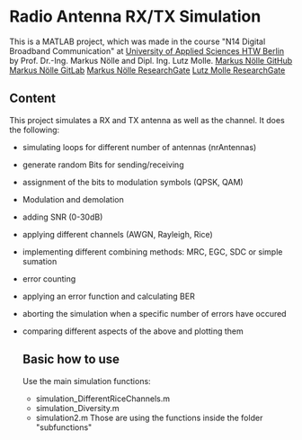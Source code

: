 # Radio Antenna RX/TX Simulation
This is a MATLAB project, which was made in the course "N14 Digital Broadband Communication" at [University of Applied Sciences HTW Berlin](https://www.htw-berlin.de/) by Prof. Dr.-Ing. Markus Nölle and Dipl. Ing. Lutz Molle.
[Markus Nölle GitHub](https://github.com/htw-ikt-noelle)
[Markus Nölle GitLab](https://htw-ikt-noelle.gitlab.io)
[Markus Nölle ResearchGate](https://www.researchgate.net/profile/Markus-Noelle-3)
[Lutz Molle ResearchGate](https://www.researchgate.net/profile/Lutz_Molle)

## Content
This project simulates a RX and TX antenna as well as the channel. It does the following:
- simulating loops for different number of antennas (nrAntennas)
- generate random Bits for sending/receiving
- assignment of the bits to modulation symbols (QPSK, QAM)
- Modulation and demolation
- adding SNR (0-30dB)
- applying different channels (AWGN, Rayleigh, Rice)
- implementing different combining methods: MRC, EGC, SDC or simple sumation
- error counting
- applying an error function and calculating BER
- aborting the simulation when a specific number of errors have occured
- comparing different aspects of the above and plotting them

  ## Basic how to use
  Use the main simulation functions:
  - simulation_DifferentRiceChannels.m
  - simulation_Diversity.m
  - simulation2.m
  Those are using the functions inside the folder "subfunctions"
